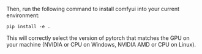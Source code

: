Then, run the following command to install comfyui into your current environment:
```
pip install -e .
```
This will correctly select the version of pytorch that matches the GPU on your machine (NVIDIA or CPU on Windows, NVIDIA AMD or CPU on Linux).